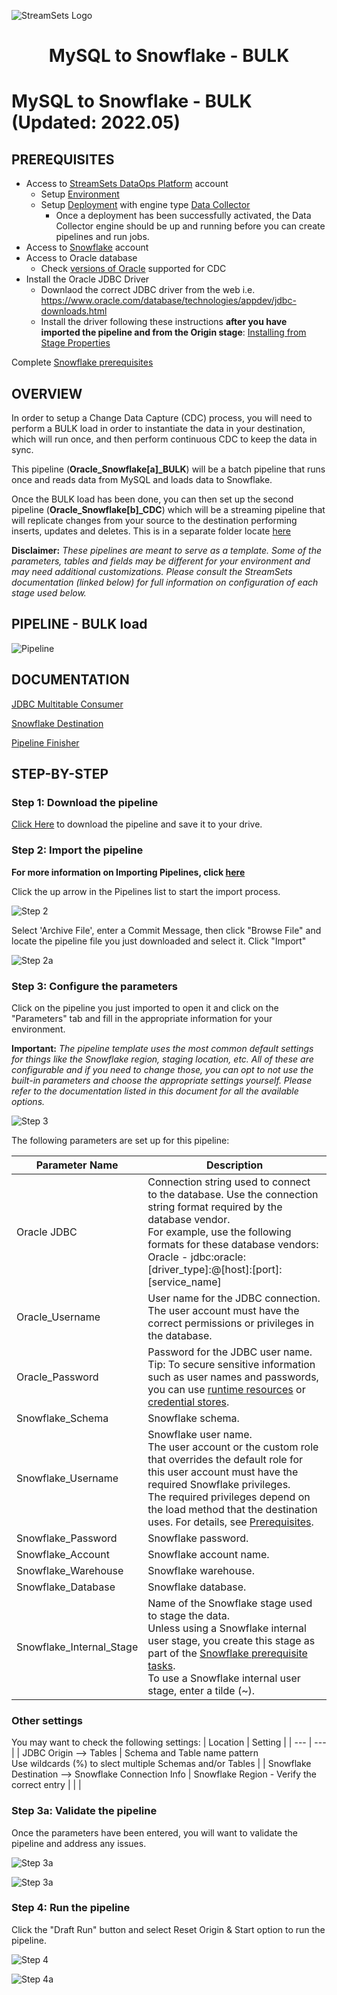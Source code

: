 ![StreamSets Logo](../../images/StreamSets_Full_Color_Transparent.png)

<h1><p align="center">MySQL to Snowflake - BULK</p></h1>

# MySQL to Snowflake - BULK (Updated: 2022.05)

## PREREQUISITES

* Access to [StreamSets DataOps Platform](https://cloud.login.streamsets.com/) account
  * Setup [Environment](https://docs.streamsets.com/portal/#platform-controlhub/controlhub/UserGuide/Environments/Overview.html#concept_z4x_nw2_v4b)
  * Setup [Deployment](https://docs.streamsets.com/portal/#platform-controlhub/controlhub/UserGuide/Deployments/Overview.html#concept_srv_jgf_v4b) with engine type [Data Collector](https://docs.streamsets.com/portal/#datacollector/latest/help/datacollector/UserGuide/Getting_Started/GettingStarted_Title.html#concept_sjz_rmx_3q)
    * Once a deployment has been successfully activated, the Data Collector engine should be up
and running before you can create pipelines and run jobs.
* Access to [Snowflake](https://signup.snowflake.com/) account
* Access to Oracle database
  * Check [versions of Oracle](https://docs.streamsets.com/portal/#datacollector/4.0.x/help/datacollector/UserGuide/Installation/SupportedSystemVersions.html#concept_k4l_5ft_v4b) supported for CDC
* Install the Oracle JDBC Driver
  * Downlaod the correct JDBC driver from the web i.e. https://www.oracle.com/database/technologies/appdev/jdbc-downloads.html
  * Install the driver following these instructions **after you have imported the pipeline and from the Origin stage**: [Installing from Stage Properties](https://docs.streamsets.com/datacollector/latest/help/datacollector/UserGuide/Configuration/ExternalLibs.html#concept_skq_dh3_5mb)

Complete [Snowflake prerequisites](https://docs.streamsets.com/portal/platform-datacollector/latest/datacollector/UserGuide/Destinations/Snowflake.html#concept_ysy_fcj_ggb)


## OVERVIEW

In order to setup a Change Data Capture (CDC) process, you will need to perform a BULK load in order to instantiate the data in your destination, which will run once, and then perform continuous CDC to keep the data in sync.

This pipeline (**Oracle_Snowflake[a]_BULK**) will be a batch pipeline that runs once and reads data from MySQL and loads data to Snowflake.

Once the BULK load has been done, you can then set up the second pipeline (**Oracle_Snowflake[b]_CDC**) which will be a streaming pipeline that will replicate changes from your source to the destination performing inserts, updates and deletes.  This is in a separate folder locate [here](https://github.com/streamsets/sample-pipelines/tree/master/Data%20Collector/Oracle%20to%20Snowflake%20-%20CDC)

**Disclaimer:** *These pipelines are meant to serve as a template.  Some of the parameters, tables and fields may be different for your environment and may need additional customizations.  Please consult the StreamSets documentation (linked below) for full information on configuration of each stage used below.*

## PIPELINE - BULK load

![Pipeline](images/OracletoSnowflake_pipeline.png "MySQL BULK to Snowflake")

## DOCUMENTATION

[JDBC Multitable Consumer](https://docs.streamsets.com/portal/platform-datacollector/latest/datacollector/UserGuide/Origins/MultiTableJDBCConsumer.html#concept_zp3_wnw_4y)

[Snowflake Destination](https://docs.streamsets.com/portal/platform-datacollector/latest/datacollector/UserGuide/Destinations/Snowflake.html#concept_vxl_zzc_1gb)

[Pipeline Finisher](https://docs.streamsets.com/portal/platform-datacollector/latest/datacollector/UserGuide/Executors/PipelineFinisher.html#concept_qzm_l4r_kz)

## STEP-BY-STEP

### Step 1: Download the pipeline

[Click Here](./Oracle_Snowflake[a]_BULK.zip?raw=true) to download the pipeline and save it to your drive.

### Step 2: Import the pipeline

**For more information on Importing Pipelines, click [here](https://docs.streamsets.com/portal/platform-controlhub/controlhub/UserGuide/ExportImport/Importing.html#concept_gsm_tjx_bdb)**

Click the up arrow in the Pipelines list to start the import process.

![Step 2](images/OracletoSnowflake_step2.png "Import the Pipeline")

Select 'Archive File', enter a Commit Message, then click "Browse File" and locate the pipeline file you just downloaded and select it. Click "Import"

![Step 2a](images/OracletoSnowflake_step2a.png "Import the Pipeline")

### Step 3: Configure the parameters

Click on the pipeline you just imported to open it and click on the "Parameters" tab and fill in the appropriate information for your environment.

**Important:** *The pipeline template uses the most common default settings for things like the Snowflake region, staging location, etc. All of these are configurable and if you need to change those, you can opt to not use the built-in parameters and choose the appropriate settings yourself. Please refer to the documentation listed in this document for all the available options.*

![Step 3](images/OracletoSnowflake_step3.png "Configure the parameters")

The following parameters are set up for this pipeline:

| Parameter Name | Description |
| --- | --- |
| Oracle JDBC | Connection string used to connect to the database. Use the connection string format required by the database vendor.<br>For example, use the following formats for these database vendors:<br>Oracle - jdbc:oracle:[driver_type]:@[host]:[port]:[service_name] |
| Oracle_Username | User name for the JDBC connection.<br>The user account must have the correct permissions or privileges in the database.|
| Oracle_Password | Password for the JDBC user name.<br>Tip: To secure sensitive information such as user names and passwords, you can use [runtime resources](https://docs.streamsets.com/portal/platform-datacollector/latest/datacollector/UserGuide/Pipeline_Configuration/RuntimeValues.html#concept_bs4_5nm_2s) or [credential stores](https://docs.streamsets.com/portal/platform-datacollector/latest/datacollector/UserGuide/Configuration/CredentialStores.html#concept_bt1_bpj_r1b).
| Snowflake_Schema | Snowflake schema. |
| Snowflake_Username | Snowflake user name.<br>The user account or the custom role that overrides the default role for this user account must have the required Snowflake privileges.<br>The required privileges depend on the load method that the destination uses. For details, see [Prerequisites](https://docs.streamsets.com/portal/platform-datacollector/latest/datacollector/UserGuide/Destinations/Snowflake.html#concept_ysy_fcj_ggb). |
| Snowflake_Password | Snowflake password. |
| Snowflake_Account | Snowflake account name. |
| Snowflake_Warehouse | Snowflake warehouse. |
| Snowflake_Database | Snowflake database. |
| Snowflake_Internal_Stage | Name of the Snowflake stage used to stage the data.<br>Unless using a Snowflake internal user stage, you create this stage as part of the [Snowflake prerequisite tasks](https://docs.streamsets.com/portal/platform-datacollector/latest/datacollector/UserGuide/Destinations/Snowflake.html#concept_ysy_fcj_ggb).<br>To use a Snowflake internal user stage, enter a tilde (~). |

### Other settings

You may want to check the following settings:
| Location | Setting |
| --- | --- |
| JDBC Origin --> Tables | Schema and Table name pattern<br>Use wildcards (%) to slect multiple Schemas and/or Tables |
| Snowflake Destination --> Snowflake Connection Info | Snowflake Region - Verify the correct entry
| | |

### Step 3a: Validate the pipeline

Once the parameters have been entered, you will want to validate the pipeline and address any issues.

![Step 3a](images/OracletoSnowflake_step3a.png "Validate the pipeline")

![Step 3a](images/OracletoSnowflake_step3a2.png "Validate the pipeline")

### Step 4: Run the pipeline

Click the "Draft Run" button and select Reset Origin & Start option to run the pipeline.

![Step 4](images/OracletoSnowflake_step4.png "Run the pipeline")

![Step 4a](images/OracletoSnowflake_step4a.png "Run the pipeline")
